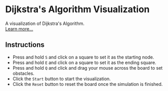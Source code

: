 # Dijkstra's Algorithm Visualization
A visualization of Dijkstra's Algorithm.  
[Learn more...](https://en.wikipedia.org/wiki/Dijkstra%27s_algorithm)
## Instructions
- Press and hold `S` and click on a square to set it as the starting node.
- Press and hold `E` and click on a square to set it as the ending square.
- Press and hold `Q` and click and drag your mouse across the board to set obstacles.
- Click the `Start` button to start the visualization.
- Click the `Reset` button to reset the board once the simulation is finished.